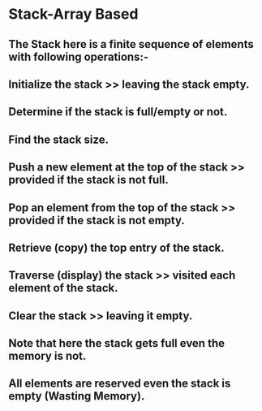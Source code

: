 # Stack-Array Based

## The Stack here is a finite sequence of elements with following operations:-
## Initialize the stack >> leaving the stack empty.
## Determine if the stack is full/empty or not.
## Find the stack size.
## Push a new element at the top of the stack >> provided if the stack is not full.
## Pop an element from the top of the stack >> provided if the stack is not empty.
## Retrieve (copy) the top entry of the stack. 
## Traverse (display) the stack >> visited each element of the stack.
## Clear the stack >> leaving it empty.

## Note that here the stack gets full even the memory is not.
## All elements are reserved even the stack is empty (Wasting Memory).
